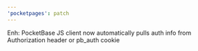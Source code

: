 ```yaml
---
'pocketpages': patch
---
```


Enh: PocketBase JS client now automatically pulls auth info from Authorization header or pb_auth cookie
